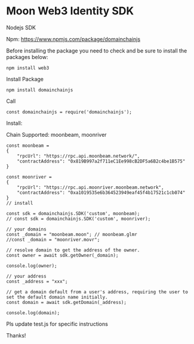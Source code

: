 # Moon Web3 Identity SDK

Nodejs SDK

Npm: https://www.npmjs.com/package/domainchainjs

Before installing the package you need to check and be sure to install the packages below:

```
npm install web3 
```

Install Package

```
npm install domainchainjs
```

Call 
```
const domainchainjs = require('domainchainjs');
```

Install:

Chain Supported: moonbeam, moonriver

```
const moonbeam = 
{
	"rpcUrl": "https://rpc.api.moonbeam.network/",
	"contractAddress": "0x819B997a2f711eC1Ee998cB2DF5a6B2c4be1B575"		
}

const moonriver = 
{
	"rpcUrl": "https://rpc.api.moonriver.moonbeam.network",
	"contractAddress": "0xa1019535e6b364523949eaf45f4b17521c1cb074"
}
// install
	
const sdk = domainchainjs.SDK('custom', moonbeam);
// const sdk = domainchainjs.SDK('custom', moonriver);

```
```
// your domains
const _domain = "moonbeam.moon"; // moonbeam.glmr
//const _domain = "moonriver.movr";
	
// resolve domain to get the address of the owner.
const owner = await sdk.getOwner(_domain);

console.log(owner);

// your address
const _address = "xxx";

// get a domain default from a user's address, requiring the user to set the default domain name initially.
const domain = await sdk.getDomain(_address);

console.log(domain);
```
Pls update test.js for specific instructions

Thanks!



